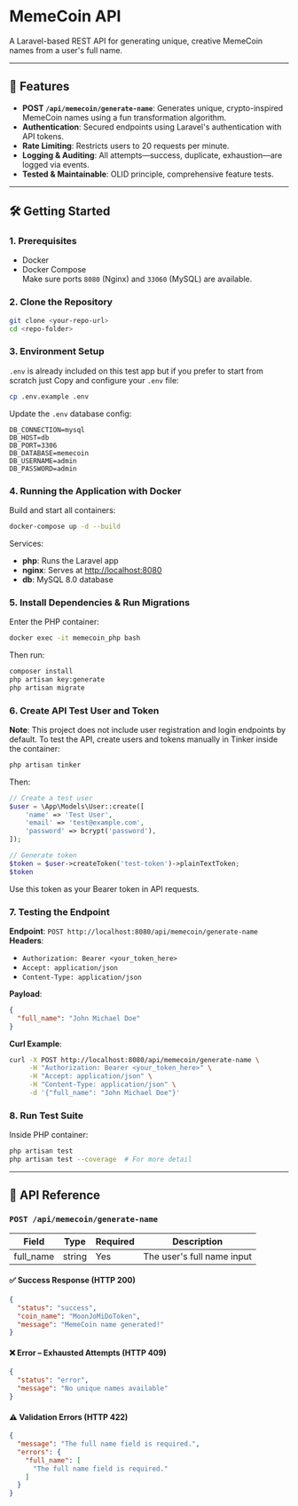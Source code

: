 # MemeCoin API

A Laravel-based REST API for generating unique, creative MemeCoin names from a user's full name.

---

## 🚀 Features

- **POST `/api/memecoin/generate-name`**: Generates unique, crypto-inspired MemeCoin names using a fun transformation algorithm.
- **Authentication**: Secured endpoints using Laravel's authentication with API tokens.
- **Rate Limiting**: Restricts users to 20 requests per minute.
- **Logging & Auditing**: All attempts—success, duplicate, exhaustion—are logged via events.
- **Tested & Maintainable**: OLID principle, comprehensive feature tests.

---

## 🛠️ Getting Started

### 1. Prerequisites

- Docker
- Docker Compose  
Make sure ports `8080` (Nginx) and `33060` (MySQL) are available.

### 2. Clone the Repository

```bash
git clone <your-repo-url>
cd <repo-folder>
```

### 3. Environment Setup

`.env` is already included on this test app but if you prefer to start from scratch just Copy and configure your `.env` file:

```bash
cp .env.example .env
```

Update the `.env` database config:

```
DB_CONNECTION=mysql
DB_HOST=db
DB_PORT=3306
DB_DATABASE=memecoin
DB_USERNAME=admin
DB_PASSWORD=admin
```

### 4. Running the Application with Docker

Build and start all containers:

```bash
docker-compose up -d --build
```

Services:

- **php**: Runs the Laravel app
- **nginx**: Serves at [http://localhost:8080](http://localhost:8080)
- **db**: MySQL 8.0 database

### 5. Install Dependencies & Run Migrations

Enter the PHP container:

```bash
docker exec -it memecoin_php bash
```

Then run:

```bash
composer install
php artisan key:generate
php artisan migrate
```

### 6. Create API Test User and Token

**Note**: This project does not include user registration and login endpoints by default. To test the API, create users and tokens manually in Tinker inside the container:

```bash
php artisan tinker
```

Then:

```php
// Create a test user
$user = \App\Models\User::create([
    'name' => 'Test User',
    'email' => 'test@example.com',
    'password' => bcrypt('password'),
]);

// Generate token
$token = $user->createToken('test-token')->plainTextToken;
$token
```

Use this token as your Bearer token in API requests.

### 7. Testing the Endpoint

**Endpoint**: `POST http://localhost:8080/api/memecoin/generate-name`  
**Headers**:
- `Authorization: Bearer <your_token_here>`
- `Accept: application/json`
- `Content-Type: application/json`

**Payload**:

```json
{
  "full_name": "John Michael Doe"
}
```

**Curl Example**:

```bash
curl -X POST http://localhost:8080/api/memecoin/generate-name \
     -H "Authorization: Bearer <your_token_here>" \
     -H "Accept: application/json" \
     -H "Content-Type: application/json" \
     -d '{"full_name": "John Michael Doe"}'
```

### 8. Run Test Suite

Inside PHP container:

```bash
php artisan test
php artisan test --coverage  # For more detail
```

---

## 📘 API Reference

### `POST /api/memecoin/generate-name`

| Field      | Type   | Required | Description               |
|------------|--------|----------|---------------------------|
| full_name  | string | Yes      | The user's full name input |

#### ✅ Success Response (HTTP 200)

```json
{
  "status": "success",
  "coin_name": "MoonJoMiDoToken",
  "message": "MemeCoin name generated!"
}
```

#### ❌ Error – Exhausted Attempts (HTTP 409)

```json
{
  "status": "error",
  "message": "No unique names available"
}
```

#### ⚠️ Validation Errors (HTTP 422)

```json
{
  "message": "The full name field is required.",
  "errors": {
    "full_name": [
      "The full name field is required."
    ]
  }
}
```
